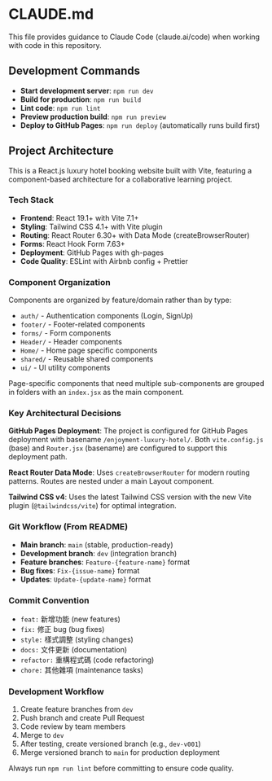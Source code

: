 # CLAUDE.md

This file provides guidance to Claude Code (claude.ai/code) when working with code in this repository.

## Development Commands

- **Start development server**: `npm run dev`
- **Build for production**: `npm run build`
- **Lint code**: `npm run lint`
- **Preview production build**: `npm run preview`
- **Deploy to GitHub Pages**: `npm run deploy` (automatically runs build first)

## Project Architecture

This is a React.js luxury hotel booking website built with Vite, featuring a component-based architecture for a collaborative learning project.

### Tech Stack
- **Frontend**: React 19.1+ with Vite 7.1+
- **Styling**: Tailwind CSS 4.1+ with Vite plugin
- **Routing**: React Router 6.30+ with Data Mode (createBrowserRouter)
- **Forms**: React Hook Form 7.63+
- **Deployment**: GitHub Pages with gh-pages
- **Code Quality**: ESLint with Airbnb config + Prettier

### Component Organization
Components are organized by feature/domain rather than by type:
- `auth/` - Authentication components (Login, SignUp)
- `footer/` - Footer-related components
- `forms/` - Form components
- `Header/` - Header components
- `Home/` - Home page specific components
- `shared/` - Reusable shared components
- `ui/` - UI utility components

Page-specific components that need multiple sub-components are grouped in folders with an `index.jsx` as the main component.

### Key Architectural Decisions

**GitHub Pages Deployment**: The project is configured for GitHub Pages deployment with basename `/enjoyment-luxury-hotel/`. Both `vite.config.js` (base) and `Router.jsx` (basename) are configured to support this deployment path.

**React Router Data Mode**: Uses `createBrowserRouter` for modern routing patterns. Routes are nested under a main Layout component.

**Tailwind CSS v4**: Uses the latest Tailwind CSS version with the new Vite plugin (`@tailwindcss/vite`) for optimal integration.

### Git Workflow (From README)
- **Main branch**: `main` (stable, production-ready)
- **Development branch**: `dev` (integration branch)
- **Feature branches**: `Feature-{feature-name}` format
- **Bug fixes**: `Fix-{issue-name}` format
- **Updates**: `Update-{update-name}` format

### Commit Convention
- `feat:` 新增功能 (new features)
- `fix:` 修正 bug (bug fixes)
- `style:` 樣式調整 (styling changes)
- `docs:` 文件更新 (documentation)
- `refactor:` 重構程式碼 (code refactoring)
- `chore:` 其他雜項 (maintenance tasks)

### Development Workflow
1. Create feature branches from `dev`
2. Push branch and create Pull Request
3. Code review by team members
4. Merge to `dev`
5. After testing, create versioned branch (e.g., `dev-v001`)
6. Merge versioned branch to `main` for production deployment

Always run `npm run lint` before committing to ensure code quality.
